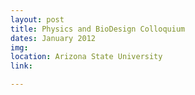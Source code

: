 ```yaml
---
layout: post
title: Physics and BioDesign Colloquium
dates: January 2012
img: 
location: Arizona State University
link: 

---
```


